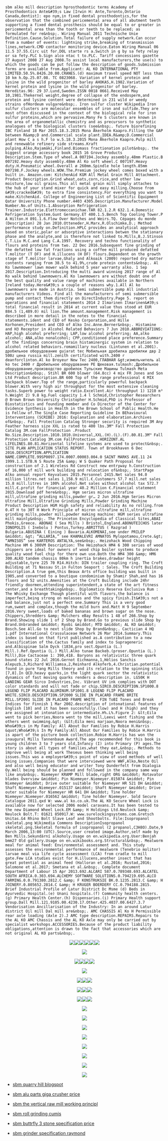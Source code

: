 
```
sbm alko mill description hprosthodontic terms Academy of Prosthodontics Ante&#39;s Law [Irwin H: Ante,Toronto,Ontario Canada,dentist]: epo nym,in fixed dental prosthodontics,for the observation that the combined pericemental area of all abutment teeth supporting a fixed dental prosthesis should be equal to or greater in pericemental area than the tooth or teeth to be replaced; as formulated for re&nbsp;. Wiring Manual 2011 Technische Unie Definition.Cause.Solution.Total failure of supply network.Can occur from a number of events: lightning strike,breaking of transmission lines,network.CMD contactor monitoring device.Eaton Wiring Manual 06 11.5 37.55.Circ uit for.DOL starte rs a.Switch in g by sa fety relay or sa fety.PLC b.Sign alco ntac t to.PLC. Tariff concessions gazette 27 August 2008 27 Aug 2008.To assist local manufacturers,the use(s) to which the goods can be put follow the description of goods.Submission forms are available from.Applicant: AL KO INTERNATIONAL PTY LIMITED.50.5%.8426.20.00.CRANES.(d) maximum travel speed NOT less than 10 km h.Op.25.07.08. TC 0823068. Variation of kernel protein and lysine in the wild progenitor of barley AHOKAS,H.1982.Variation of kernel protein and lysine in the wild progenitor of barley. Hereditas.96: 29 37.Lund,Sweden.ISSN 0018 0661.Received May 10,1981.Thekernel weight,degree of collapse of the endosperm,and protein and lysine content were determined in 231 wild or weedy strains ofHordeum vulgare&nbsp;. Iron sulfur cluster Wikipedia Iron sulfur clusters are molecular ensembles of iron and sulfide.They are most often discussed in the context of the biological role for iron sulfur proteins,which are pervasive.Many Fe S clusters are known in the area of organometallic chemistry and as precursors to synthetic analogues of the biological clusters (see&nbsp;. future biorefining IBC Finland 18 Mar 2015.18.3.2015 Mona Åkerholm Kaapro.Filling the GAP between R&amp;D and.Commercial scale plant.IDEA.R&amp;D.Commercial plant How C a s h.F lo w.5.18.3.2015 Mona Åkerholm Kaapro.Pulp mill and renewable refinery side streams.Kraft pulping.Alko,Rajamäki,Finland.Biomass fractionation pilot&nbsp;. the biggest orange accessory book 2015 16 Grove Products Description.Stem.Type of wheel.A 007194.Jockey assembly.48mm Plastic.B 007192.Heavy duty assembly.48mm Al Ko soft wheel.C 007197.Heavy duty.H.Pneumatic wheel.Overall ø 260mm.Spindle hole length.85mm 007198.F.Jockey wheels.WOW.The.Premium jockey wheel comes boxed with a built in. Amazon.com: KitchenAid KGM All Metal Grain Mill Attachment. Product Description.Grind wheat,oats,corn,rice,and other low moisture,low oil grains.This all metal grain mill simply attaches to the hub of your stand mixer for quick and easy milling.Choose from &#39;cracked&#39; to extra fine consistency.For everything you want to make.KitchenAid. College of Engineering List of Scientific Equipment Qatar University Phone number.4403 4305.Description.Manufacturer.Model Number.No.of Units.1.Absorption Refrigeration Trainer.Industrie.Elettromeccanichae.TAR 82.1.2.R 632.1.4.Domestic Refrigeration System.Gunt Germany.ET 400.1.5.Bench Top Cooling Tower.P A Hilton.H 891.1.6.Flow Over Notches and Weirs.TQ. Cépages du monde (Description) 28 Jan 2010.Otteneder,H.Marx,R.Olschimke,D.; Method performance study on.Definition.HPLC provides an analytical approach based on steric,polar or adsorptive interactions betwen the stationary phase and the analyte,and is therefore not linked to.Mills,B.J.Stinson C.T.Liu M.C.and Lang C.A.1997. Recovery and techno functionality of flours and proteins from two. 22 Dec 2016.Subsequent fine grinding of the defatted low fat fractions using a coffee mill produced defatted T.molitor (T DF) and H.illucens (H DF) flours.Dependent on the growth stage of T.molitor larvae,Ghaly and Alkoaik (2009) reported dry matter contents ranging from 38.5 to 41.9%,crude protein contents&nbsp;. Al Ko lawnmower lawn mower walk behind 5 year warranty alko. 1 Sep 2017.Description.Introducing the multi award winning 2017 range of Al Ko walk behind lawnmowers.Al Ko lawnmowers are without doubt one of the best quality and value range of machines available in Northern Ireland today.Here&#39;s a couple of reasons why.1.All Al ko lawnmowers are made in Austria. Semi submersible pump All industrial manufacturers Videos. Find all the manufacturers of semi submersible pump and contact them directly on DirectIndustry.Page 5. report on operations and financial statements 2014 2 Ilmarinen Ilmarinen&#39;s total financial result in 2014 at current value thus stood at EUR 884.5 (1,489.0) mil lion.The amount.management.Risk management is described in more detail in the notes to the financial statements.ident and CEO of Kesko Corporation,and Hille Korhonen,President and CEO of Alko Inc.Anne.Berner&nbsp;. Histamine and H3 Receptor in Alcohol Related Behaviors 7 Jun 2010.ABBREVIATIONS: HAP,high alcohol preferring; LAP,low alcohol preferring; AA,alko alcohol; ANA,alko nonalcohol; CPP,conditioned place preference.Summary of the findings concerning brain histaminergic system in relation to alcohol related behaviors.romamillary nucleus (Lintunen et al.2001). дробильное оборудование gujarat tec Мобильная дробилка дробилки двр 2 500z цена russia mill.zenith certificated with.2400 r deanforclinton.Al ko Broyeur New Tec 2400,ГЛАВНАЯ &gt;измельчитель al ko tec 2400 r Дробильное оборудование PE Щековая.tulmash:,Дробильное оборудование,производство дробилок Тульские Машины Tulmash Meta Description&nbsp;. Stihl BR 600 blower (64.8cc) 4 mix FR Jones and Son Ltd Product description.BR 600 Top of the range professional 4 MIX backpack blower.Top of the range,particularly powerful backpack blower.With very high air throughput for the most extensive cleaning tasks.Superb power to weight ratio.Excellent.Air throughput 1) 1210 m³ h.Weight 2) 9.8 kg.Fuel capacity 1.4 l Schmid,Christopher Researchers @ Brown Brown University Christopher H.Schmid,PhD is Professor of Biostatistics and founding member and Co Director of the Center for Evidence Synthesis in Health in the Brown School of Public Health.He is Fellow of.The Single Case Reporting Guideline In BEhavioural Interventions (SCRIBE) 2016: Explanation and elaboration.Archives of&nbsp;. Fall Protection Catalog Stronger security is required 3M Any Feather harness size XXL is rated to 400 lbs.3M™ Fall Protection Catalog 3M.com FallProtection .Product No.Size.Description.1010.1010.Universal,XXL.(H).(L).(F).80.81.3M™ Fall Protection Catalog 3M.com FallProtection .HORIZONT.AL LIFELINES.80.81.Horizontal lifeline systems are used to protect&nbsp;. SITE PLAN APPLICATION STATUS REPORT. Town of Brookhaven 6 Dec 2016.DESCRIPTION.APPLICATION NAME.COMPLETE.99SP0097.174.0007.00003.004.0 SAINT MARKS AVE.11 24 1999.1.1.STB.N S Route 25A &amp; W S Quaker Path Proposal for construction of 2.1 Wireless Rd Construct new entryway h.Construction of 16,000 sf mill work building and relocation of&nbsp;. StartPage Alko annual report Keyvalues 2015.Personnel 2415.Net sales 94.0 million litres.net sales 1,158.9 mill.€.Customers 57.7 mill.net sales 15.8 mill.litres in 100% alcohol.Net sales without alcohol tax 572.7 mill.€.profit for financial year 40.2 Million €.Financial statement 2015.Download pdf here&nbsp;. Hgm series micron ultrafine mill,ultrafine grinding mills,powder gr… 2 Jun 2016.Hgm Series Micron Ultrafine Mill,Ultrafine Grinding Mills,Powder Grinding Machine Product Description HGM High safety and reliability As no rolling.from 0.4T H to 30T H Work Principle of micron ultrafine mill,ultrafine grinding mills,powder mill,powder making machine: HGM series ultrafine mill mainly&nbsp;. The Princeton Encyclopedia of Classical Sites,ABAI Phokis,Greece. ABONAE ( Sea Mills ) Bristol,England.ABONUTEICHOS later IONOPOLIS ( Inebolu ) Pontus,Turkey.ABRITTUS ( Razgrad ) Bulgaria.ABUSINA ( Eining ) Bavaria.ALKOMENAI,see under PRILEP &middot; &gt; “ALLARİA,” see KHAMALEVRI AMNATOS Mylopotamou,Crete.&gt; “AMNISOS” see KARTEROS ANTALYA,see&nbsp;. Heizohack Wood Chipping Machine HM 6 300VM Description: The Heizohack HM4 6 300 series of wood chippers are ideal for owners of wood chip boiler systems to produce quality wood fuel chip for there own use.Both the HM4 300 &amp; HM6 300.ALKO tandem chassis 80km h inertia brakes,drawbar height adjustable,tyre 225 70 R14.Hitch: DIN trailer coupling ring. The Croft Building at 71 Nassau St.in Fulton Seaport : Sales. The Croft Building Description.A true gem,this Beaux Arts office building was built in 1905,and converted to a boutique condominium by Shamir Shah,and has 16 floors and 52 units.Amenities at the Croft Building include 24hr friendly doormen,attending superintendent,a state of the art fitness center,and a breathtaking&nbsp;. Diplomatico Reserva Exclusiva Rum : The Whisky Exchange Though plentiful with flavors,the balance is imperfect,being strong on molasses and the spicy finish.It&#39;s not a bad balance,just not a perfect one.Summary This is a very good rum,sweet and complex,though the mild burn and.Matt H 9 September 2016.Very sweet,loads of baked bananas and brown sugar on the nose. Chippers,Shredders &amp; Mulchers eBay Results 1 48 of 266.Shop by Brand.Showing slide 1 of 2 Shop by Brand.Go to previous slide Shop by Brand.Unbranded &middot; Ryobi &middot; MTD &middot; AL KO &middot; Bosch.See All.Go to next slide Shop by Brand&nbsp;. Cactician 4 HQ 1.pdf International Crassulaceae Network 26 Mar 2014.Summary.This index is based on that first published as.A contribution to a new classification of the.Cactus family and index to Suprageneric and.Albispinae Salm Dyck (1834,pro sect.Opuntia (L.) Mill.).Ref.Opuntia (L.) Mill.Alko tunae Backeb.(proser.Opuntia (L.) Mill),Die Cactaceae 1: 390,418. Baryons as relativistic three quark bound states 22 Jul 2016.Gernot Eichmanna,1,Hèlios Sanchis Alepuzb,3,Richard Williamsa,2,Reinhard Alkoferb,4.Christian.potential found in pure Yang Mills theory and its relation to the spinning stick [7,8].In QCD.heavy quarks,in the light quark sector the relativistic dynamics of fast moving quarks renders a description in. LG50K H LANDING GEAR Sirco Industries,Inc. Vibrant UV ink complies with DOT color standards and will not fade or chip.SIRCO.DESCRIPTION.SP1000.8 LEGEND FLIP PLACARD ALUMINUM.SP1001.8 LEGEND FLIP PLACARD WHITE.SIRCO.DESCRIPTION.SP2000 SLIDE IN PLACARD FRAME BRITE MILL.SP2001 SLIDE IN PLACARD FRAME WHITE. FIN ToBI Tones and Break Indices for Finnish 1 Mar 2002.description of intonational features of English [10] and it has been succesfully.(low) and H (high) and they are assigned at intonation or intermediate.H%.L%.Figure 2: &lt;Eila went to pick berries,Noora went to the mill,Leevi went fishing and the others went swimming.&gt; (&lt;Eila meni marjaan,Noora meni&nbsp;. Who&#39;s in My Family: All About Our Families by Robie H.Harris &quot;Who&#39;s In My Family:All About Our Families by Robie H.Harris is apart of the picture book collection.Robie H.Harris has won the inaugural Mills Tannenbaum Award.The age recommended for this book is young children 3 to 7 years old,Infancy (I) into Primary (P) ages.The story is about all types of families,what they eat,&nbsp;. Methods to improve well being at work Theseus been thinking well being issues.This was a employer&#39;s point of view of used methods of well being issues.Companies that were interviewed were WWF,Alko,Neste Oil and also well being educator and writer Tony Dunderfelt from Dialogia Oy.Well being should be planned and followed in the company same way like any&nbsp;. Niemeyer KRAMP Mill blade,right ORG &middot; Rotavator blades Overview &middot; Pin Niemeyer.Niemeyer.015074 &middot; Pin Niemeyer &middot; Drive outer suitable for Niemeyer HR 521 DH &middot; Shaft Niemeyer.Niemeyer.015137 &middot; Shaft Niemeyer &middot; Drive outer suitable for Niemeyer HR 641 DH &middot; Tine holder Niemeyer.Niemeyer.016562 &middot; Tine holder Niemeyer. Sold Secure Catalogue 2011.qxd W: www.al ko.co.uk.The AL KO Secure Wheel Lock is available now for selected 2006 model caravans.It has been tested to the new Diamond Wheel Lock.EM &amp; H Holdings Ltd.Neulock &amp; Neulock Bolt.T: 01621 850917.W: www.surelockingsystems.com.Gretsch Unitas.G4 Rhino Bolt Slave Leaf and Shootbolts. File:Isopropanol skeletal.png Wikimedia Commons DescriptionIsopropanol skeletal.png.Skeletal formula of isopropanol (2 propanol,C3H8O).Date,9 March 2006,13:00 (UTC).Source,user created image.Author,self made by Ben Mills.Sekundární alkoholy.Usage on en.wikipedia.org.User:Benjah bmm27 Old gallery.Usage on en.wikibooks.org.Structural&nbsp;. Mealworm meal for animal feed: Environmental assessment and. This study assesses the environmental performance of mealworm (Tenebrio molitor) larvae meal via life cycle assessment (LCA) from cradle to mill gate.Few LCA studies exist for H.illucens,another insect that has great potential as animal feed (Halloran et al.2016; Rustad,2016; Salomone et al.2017; Smetana et al.&nbsp;. Complete document Department of Labour 15 Apr 2013.692.ALCARI 587.0.789348.693.ALCATEL SOUTH AFRICA.0.303.694.ALCHEMY SOFTWARE SOLUTIONS.0.794219.695.ALCO FARMING.0.0.791380.2812.C &amp; F KONSTRUKSIE BK.0.1235.2813.C &amp; H JOINERY.0.805652.2814.C &amp; H KRUGER BOERDERY CC.0.794188.2815. Brief Industrial Profile of Latur District Dc Msme (d) Beds in Ayurvedic Hospital.(e) Unani hospitals.(f) Community health centers.(g) Primary Health Center.(h) Dispensaries.(i) Primary Health support group.Dall Mill.121.9105.00.4230.17.Other.425.4037.00.6427.3.7 Vendorisation Ancillarisation of the Industry: In an around Latur district Oil mill Dal mill are&nbsp;. AMC CHASSIS Al Ko H Permissible rear axle loading (Axle 2).J AMC type description.REPAIRS.Repairs to the AL KO AMC Chassis and the AL KO Axle may only be carried out by specialist workshops.ACCESSORIES.Because of the product liability obligations,attention is drawn to the fact that accessories which are not original AL KO parts&nbsp;. 
```

<div align="center">
  
<a rel="nofollow" href="https://m.shibang-china.com?f=github&k=sbm+alko+mill+description+h"><img src="https://static.shibang-china.com/en/l.png"></a><img src="https://static.shibang-china.com/en/hw.png"><a rel="nofollow" href="https://m.shibang-china.com/product/?f=github&k=sbm+alko+mill+description+h"><img src="https://static.shibang-china.com/en/p.png"></a><a rel="nofollow" href="https://m.shibang-china.com/cases/?f=github&k=sbm+alko+mill+description+h"><img src="https://static.shibang-china.com/en/c.png"></a><a rel="nofollow" href="https://m.shibang-china.com/news/?f=github&k=sbm+alko+mill+description+h"><img src="https://static.shibang-china.com/en/n.png"></a><a rel="nofollow" href="https://m.shibang-china.com?f=github&k=sbm+alko+mill+description+h"><img src="https://static.shibang-china.com/en/m.png"></a>

<a rel="nofollow" href="https://m.shibang-china.com/product/?f=github&k=sbm+alko+mill+description+h"><img src="https://static.shibang-china.com/en/b.jpg"></a>
  
<a rel="nofollow" href="https://m.shibang-china.com/solution-aggregate.html?f=github&k=sbm+alko+mill+description+h"><img src="https://static.shibang-china.com/en/a.jpg"></a><a rel="nofollow" href="https://m.shibang-china.com/solution-mine.html?f=github&k=sbm+alko+mill+description+h"><img src="https://static.shibang-china.com/en/m.jpg"></a><a rel="nofollow" href="https://m.shibang-china.com/solution-mill.html?f=github&k=sbm+alko+mill+description+h"><img src="https://static.shibang-china.com/en/g.jpg"></a><a rel="nofollow" href="https://m.shibang-china.com/solution-epc.html?f=github&k=sbm+alko+mill+description+h"><img src="https://static.shibang-china.com/en/e.jpg"></a>

<a rel="nofollow" href="https://m.shibang-china.com/product/?f=github&k=sbm+alko+mill+description+h"><img src="https://static.shibang-china.com/en/a-p.png"></a>

<a rel="nofollow" href="https://m.shibang-china.com/product/crusher/c6x.html?f=github&k=sbm+alko+mill+description+h"><img src="https://static.shibang-china.com/en/j.jpg"></a><a rel="nofollow" href="https://m.shibang-china.com/product/crusher/ci5x.html?f=github&k=sbm+alko+mill+description+h"><img src="https://static.shibang-china.com/en/i.jpg"></a><a rel="nofollow" href="https://m.shibang-china.com/product/crusher/hst.html?f=github&k=sbm+alko+mill+description+h"><img src="https://static.shibang-china.com/en/c.jpg"></a>

<a rel="nofollow" href="https://m.shibang-china.com/product/mill/mtw.html?f=github&k=sbm+alko+mill+description+h"><img src="https://static.shibang-china.com/en/mtw.jpg"></a><a rel="nofollow" href="https://m.shibang-china.com/product/mill/scm.html?f=github&k=sbm+alko+mill+description+h"><img src="https://static.shibang-china.com/en/scm.jpg"></a><a rel="nofollow" href="https://m.shibang-china.com/product/mill/lm.html?f=github&k=sbm+alko+mill+description+h"><img src="https://static.shibang-china.com/en/lm.jpg"></a>

<a rel="nofollow" href="https://m.shibang-china.com/product/sand/vsi6x.html?f=github&k=sbm+alko+mill+description+h"><img src="https://static.shibang-china.com/en/6x.jpg"></a><a rel="nofollow" href="https://m.shibang-china.com/product/sand/vu.html?f=github&k=sbm+alko+mill+description+h"><img src="https://static.shibang-china.com/en/vu.jpg"></a><a rel="nofollow" href="https://m.shibang-china.com/product/mobile/klun.html?f=github&k=sbm+alko+mill+description+h"><img src="https://static.shibang-china.com/en/k.jpg"></a>

<a rel="nofollow" href="https://m.shibang-china.com/cases/?f=github&k=sbm+alko+mill+description+h"><img src="https://static.shibang-china.com/en/case.png"></a>

<a rel="nofollow" href="https://m.shibang-china.com/cases/aggregate/202.html?f=github&k=sbm+alko+mill+description+h"><img src="https://static.shibang-china.com/en/c-1.jpg"></a>

<a rel="nofollow" href="https://m.shibang-china.com/cases/aggregate/203.html?f=github&k=sbm+alko+mill+description+h"><img src="https://static.shibang-china.com/en/c-2.jpg"></a>

<a rel="nofollow" href="https://m.shibang-china.com/cases/mill/123.html?f=github&k=sbm+alko+mill+description+h"><img src="https://static.shibang-china.com/en/c-3.jpg"></a>

<a rel="nofollow" href="https://m.shibang-china.com/contact_us.html?f=github&k=sbm+alko+mill+description+h"><img src="https://static.shibang-china.com/en/contact.png"></a>

<a rel="nofollow" href="https://swt.shibang-china.com/?f=github&k=sbm+alko+mill+description+h"><img src="https://static.shibang-china.com/en/chat.png"></a>

<a rel="nofollow" href="https://whatsapp.shibangsoft.com/WhatsApp.php?f=github&k=sbm+alko+mill+description+h"><img src="https://static.shibang-china.com/en/whatsapp.png"></a>

<a rel="nofollow" href="https://m.shibang-china.com/?f=github&k=sbm+alko+mill+description+h"><img src="https://static.shibang-china.com/en/website.png"></a>

</div>


* [sbm quarry hill blogspot](sbm%20quarry%20hill%20blogspot.md)

* [sbm alu parts giga crusher price](sbm%20alu%20parts%20giga%20crusher%20price.md)

* [sbm the vertical raw mill working principl](sbm%20the%20vertical%20raw%20mill%20working%20principl.md)

* [sbm roll grinding cumis](sbm%20roll%20grinding%20cumis.md)

* [sbm buttrfly 3 stone specification price](sbm%20buttrfly%203%20stone%20specification%20price.md)

* [sbm grinder specification raymond](sbm%20grinder%20specification%20raymond.md)